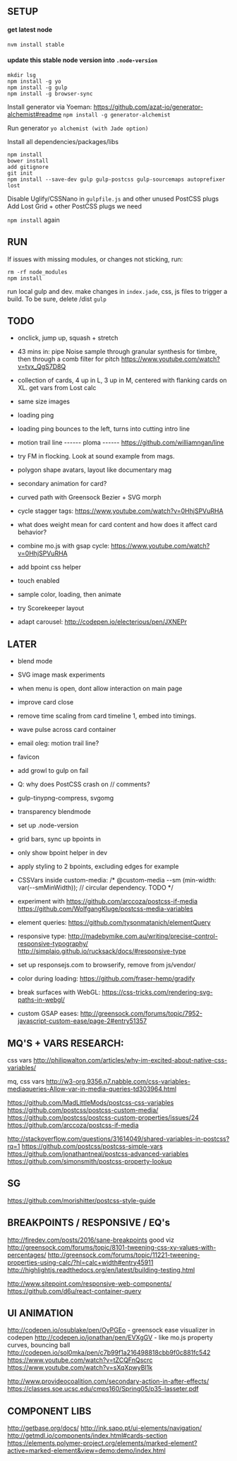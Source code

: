 SETUP
-------
#### get latest node
`nvm install stable`

#### update this stable node version into `.node-version`


```
mkdir lsg
npm install -g yo
npm install -g gulp
npm install -g browser-sync
```

Install generator via Yoeman: https://github.com/azat-io/generator-alchemist#readme
`npm install -g generator-alchemist`

Run generator 
`yo alchemist (with Jade option)`

Install all dependencies/packages/libs
```
npm install
bower install
add gitignore
git init
npm install --save-dev gulp gulp-postcss gulp-sourcemaps autoprefixer lost
```

Disable Uglify/CSSNano in `gulpfile.js` and other unused PostCSS plugs
Add Lost Grid + other PostCSS plugs we need

`npm install` again



RUN
------

If issues with missing modules, or changes not sticking, run:
```
rm -rf node_modules
npm install

```

run local gulp and dev. make changes in `index.jade`, css, js files to trigger a build.
To be sure, delete /dist
`gulp`



TODO
------


- onclick, jump up, squash + stretch

- 43 mins in: pipe Noise sample through granular synthesis for timbre, then through a comb filter for pitch
https://www.youtube.com/watch?v=tvx_QgS7D8Q

- collection of cards, 4 up in L, 3 up in M, centered with flanking cards on XL. get vars from Lost calc
- same size images

- loading ping
- loading ping bounces to the left, turns into cutting intro line
- motion trail line
------ ploma
------ https://github.com/williamngan/line

- try FM in flocking. Look at sound example from mags.
- polygon shape avatars, layout like documentary mag

- secondary animation for card? 
- curved path with Greensock Bezier + SVG morph

- cycle stagger tags: https://www.youtube.com/watch?v=0HhjSPVuRHA

- what does weight mean for card content and how does it affect card behavior?

- combine mo.js with gsap cycle: https://www.youtube.com/watch?v=0HhjSPVuRHA
- add bpoint css helper
- touch enabled
- sample color, loading, then animate

- try Scorekeeper layout

- adapt carousel: http://codepen.io/electerious/pen/JXNEPr


LATER
-------


- blend mode
- SVG image mask experiments

- when menu is open, dont allow interaction on main page
- improve card close
- remove time scaling from card timeline 1, embed into timings.
- wave pulse across card container
- email oleg: motion trail line?
- favicon
- add growl to gulp on fail
- Q: why does PostCSS crash on // comments?
- gulp-tinypng-compress, svgomg

- transparency blendmode
- set up .node-version

- grid bars, sync up bpoints in 

- only show bpoint helper in dev
- apply styling to 2 bpoints, excluding edges for example

- CSSVars inside custom-media:
/* @custom-media --sm (min-width: var(--smMinWidth));  // circular dependency. TODO */

- experiment with 
  https://github.com/arccoza/postcss-if-media
  https://github.com/WolfgangKluge/postcss-media-variables

- element queries: https://github.com/tysonmatanich/elementQuery

- responsive type: 
  http://madebymike.com.au/writing/precise-control-responsive-typography/
  http://simplaio.github.io/rucksack/docs/#responsive-type


- set up responsejs.com to browserify, remove from js/vendor/

- color during loading: https://github.com/fraser-hemp/gradify


- break surfaces with WebGL: https://css-tricks.com/rendering-svg-paths-in-webgl/


- custom GSAP eases: http://greensock.com/forums/topic/7952-javascript-custom-ease/page-2#entry51357





MQ'S + VARS RESEARCH:
---------
css vars
http://philipwalton.com/articles/why-im-excited-about-native-css-variables/    

mq, css vars
http://w3-org.9356.n7.nabble.com/css-variables-mediaqueries-Allow-var-in-media-queries-td303964.html

https://github.com/MadLittleMods/postcss-css-variables
https://github.com/postcss/postcss-custom-media/
https://github.com/postcss/postcss-custom-properties/issues/24
https://github.com/arccoza/postcss-if-media

http://stackoverflow.com/questions/31614049/shared-variables-in-postcss?rq=1
https://github.com/postcss/postcss-simple-vars
https://github.com/jonathantneal/postcss-advanced-variables
https://github.com/simonsmith/postcss-property-lookup


SG
--------------------
https://github.com/morishitter/postcss-style-guide



BREAKPOINTS / RESPONSIVE / EQ's
----------------------
http://firedev.com/posts/2016/sane-breakpoints   good viz
http://greensock.com/forums/topic/8101-tweening-css-xy-values-with-percentages/
http://greensock.com/forums/topic/11221-tweening-properties-using-calc/?hl=calc+width#entry45911
http://highlightjs.readthedocs.org/en/latest/building-testing.html

http://www.sitepoint.com/responsive-web-components/
https://github.com/d6u/react-container-query


UI ANIMATION 
------------------------

http://codepen.io/osublake/pen/OyPGEo - greensock ease visualizer in codepen
http://codepen.io/jonathan/pen/EVXgGV - like mo.js property curves, bouncing ball
http://codepen.io/sol0mka/pen/c7b99f1a216498818cbb9f0c881fc542
https://www.youtube.com/watch?v=tZCQFnQscrc
https://www.youtube.com/watch?v=sXqXpwyBI1k

http://www.provideocoalition.com/secondary-action-in-after-effects/ 
https://classes.soe.ucsc.edu/cmps160/Spring05/p35-lasseter.pdf




COMPONENT LIBS
---------
http://getbase.org/docs/
http://ink.sapo.pt/ui-elements/navigation/
http://getmdl.io/components/index.html#cards-section
https://elements.polymer-project.org/elements/marked-element?active=marked-element&view=demo:demo/index.html









